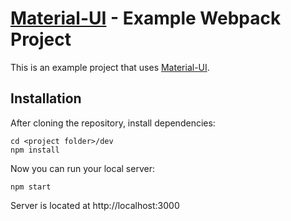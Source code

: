 # [Material-UI](http://callemall.github.io/material-ui/) - Example Webpack Project

This is an example project that uses [Material-UI](http://callemall.github.io/material-ui/).

## Installation
After cloning the repository, install dependencies:
```
cd <project folder>/dev
npm install
```

Now you can run your local server:
```
npm start
```
Server is located at http://localhost:3000